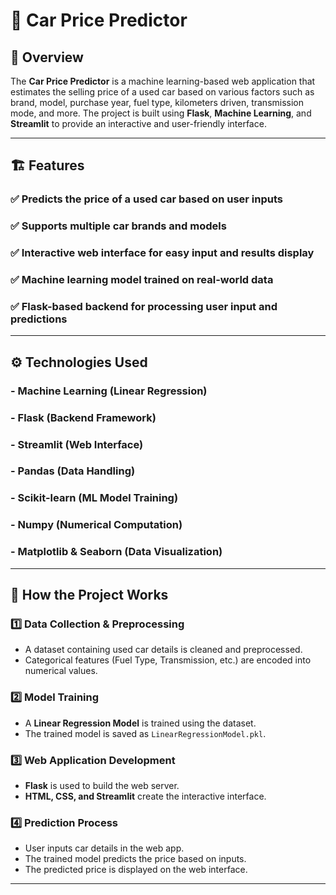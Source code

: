 # 🚗 Car Price Predictor

## 📌 Overview  
The **Car Price Predictor** is a machine learning-based web application that estimates the selling price of a used car based on various factors such as brand, model, purchase year, fuel type, kilometers driven, transmission mode, and more. The project is built using **Flask**, **Machine Learning**, and **Streamlit** to provide an interactive and user-friendly interface.  

---

## 🏗 Features  
### ✅ Predicts the price of a used car based on user inputs  
### ✅ Supports multiple car brands and models  
### ✅ Interactive web interface for easy input and results display  
### ✅ Machine learning model trained on real-world data  
### ✅ Flask-based backend for processing user input and predictions  

---

## ⚙️ Technologies Used  

### - **Machine Learning** (Linear Regression)  
### - **Flask** (Backend Framework)  
### - **Streamlit** (Web Interface)  
### - **Pandas** (Data Handling)  
### - **Scikit-learn** (ML Model Training)  
### - **Numpy** (Numerical Computation)  
### - **Matplotlib & Seaborn** (Data Visualization)  

---

## 🚀 How the Project Works  

### 1️⃣ **Data Collection & Preprocessing**  
   - A dataset containing used car details is cleaned and preprocessed.  
   - Categorical features (Fuel Type, Transmission, etc.) are encoded into numerical values.  

### 2️⃣ **Model Training**  
   - A **Linear Regression Model** is trained using the dataset.  
   - The trained model is saved as `LinearRegressionModel.pkl`.  

### 3️⃣ **Web Application Development**  
   - **Flask** is used to build the web server.  
   - **HTML, CSS, and Streamlit** create the interactive interface.  

### 4️⃣ **Prediction Process**  
   - User inputs car details in the web app.  
   - The trained model predicts the price based on inputs.  
   - The predicted price is displayed on the web interface.
---

